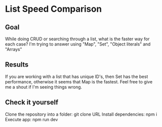 # List Speed Comparison

## Goal

While doing CRUD or searching through a list, what is the faster way for each case?
I'm trying to answer using "Map", "Set", "Object literals" and  "Arrays"

## Results

If you are working with a list that has unique ID's, then Set has the best performance, otherwise it seems that Map is the fastest.
Feel free to give me a shout if I'm seeing things wrong.

## Check it yourself

Clone the repository into a folder: git clone URL
Install dependencies: npm i
Execute app: npm run dev
